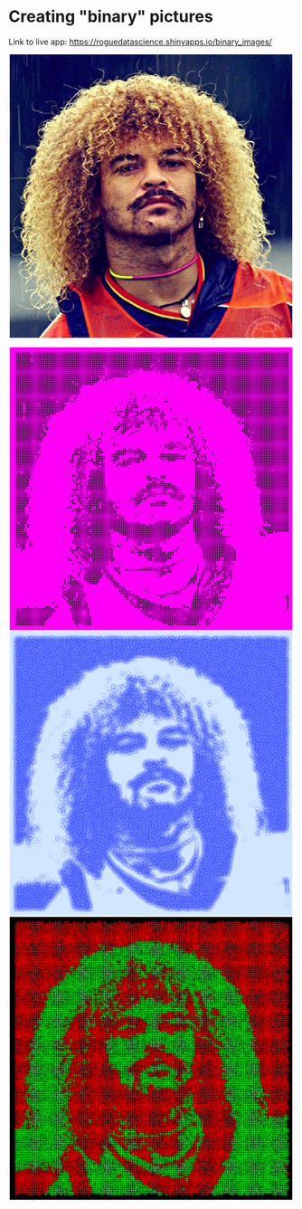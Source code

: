 # Creating "binary" pictures

Link to live app: https://roguedatascience.shinyapps.io/binary_images/


<div style="text-align:center"><img src="pibe_example/pibe_original.jpg" width="500" class="center"/></div>

<p align="center">
  <img src="pibe_example/pibe1.png" width="500"/>
  <img src="pibe_example/pibe2.png" width="500"/>
  <img src="pibe_example/pibe3.png" width="500"/>
</p>



